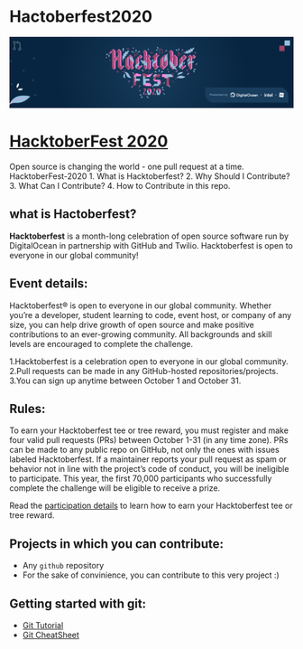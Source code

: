 # Hactoberfest2020
<img src="https://github.com/WinterSoldier13/Hacktoberfest/blob/master/images/banner2.png?raw=true">


# [HacktoberFest 2020](https://hacktoberfest.digitalocean.com/)

Open source is changing the world - one pull request at a time.
HacktoberFest-2020
       1. What is Hacktoberfest?
       2. Why Should I Contribute?
       3. What Can I Contribute?
       4. How to Contribute in this repo.


## what is Hactoberfest?
**Hacktoberfest** is a month-long celebration of open source software run by DigitalOcean in partnership with GitHub and Twilio. Hacktoberfest is open to everyone in our global community!

## Event details:
Hacktoberfest® is open to everyone in our global community. Whether you’re a developer, student learning to code, event host, or company of any size, you can help drive growth of open source and make positive contributions to an ever-growing community. All backgrounds and skill levels are encouraged to complete the challenge.

1.Hacktoberfest is a celebration open to everyone in our global community.<br>
2.Pull requests can be made in any GitHub-hosted repositories/projects.<br>
3.You can sign up anytime between October 1 and October 31.<br>

## Rules:
 To earn your Hacktoberfest tee or tree reward, you must register and make four valid pull requests (PRs) between October 1-31 (in any time zone). PRs can be made to any public repo on GitHub, not only the ones with issues labeled Hacktoberfest. If a maintainer reports your pull request as spam or behavior not in line with the project’s code of conduct, you will be ineligible to participate. This year, the first 70,000 participants who successfully complete the challenge will be eligible to receive a prize.

Read the [participation details](https://hacktoberfest.digitalocean.com/details) to learn how to earn your Hacktoberfest tee or tree reward.

## Projects in which you can contribute:
- Any `github` repository 
- For the sake of convinience, you can contribute to this very project :)

## Getting started with git:
- [Git Tutorial](https://www.digitalocean.com/community/tutorials/how-to-contribute-to-open-source-getting-started-with-git)
- [Git CheatSheet](https://www.digitalocean.com/community/cheatsheets/how-to-use-git-a-reference-guide)
